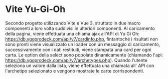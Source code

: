 # Vite Yu-Gi-Oh

Secondo progetto utilizzando Vite e Vue 3, struttato in due macro componenti a loro volta suddivisi in ulteriori componenti.
Al caricamento della pagina, viene effettuata una chiama ajax all'API di Yu Gi Oh: https://db.ygoprodeck.com/api/v7/cardinfo.php, fintantoché i risultati non sono pronti viene visualizzato un loader con un messaggio di caricamento, successivamente con i dati restituiti, viene stampata una card per ogni carta. Le option della select sono popolate dinamicamente (chiamando l'api: https://db.ygoprodeck.com/api/v7/archetypes.php).
Quando l'utente seleziona un valore dalla lista, viene effettuata una chiamata all' API con l'archetipo selezionato e vengono mostrate le carte corrispondenti.